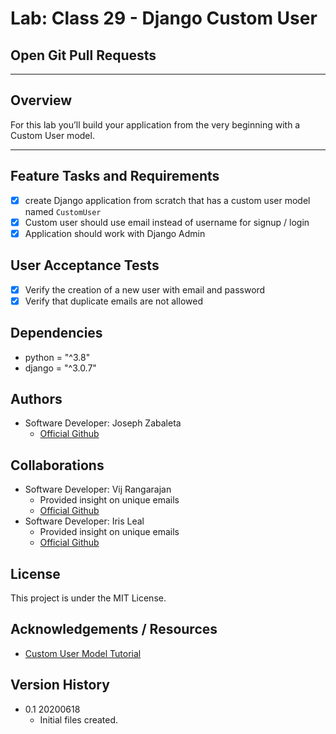 # Lab: Class 29 - Django Custom User

## Open Git Pull Requests  

---

## Overview  
For this lab you’ll build your application from the very beginning with a Custom User model.

---

## Feature Tasks and Requirements  
- [x] create Django application from scratch that has a custom user model named `CustomUser`  
- [x] Custom user should use email instead of username for signup / login  
- [x] Application should work with Django Admin

## User Acceptance Tests  
- [x] Verify the creation of a new user with email and password
- [x] Verify that duplicate emails are not allowed

## Dependencies  
- python = "^3.8"
- django = "^3.0.7"

## Authors  
- Software Developer: Joseph Zabaleta
  - [Official Github](https://github.com/joseph-zabaleta)  

## Collaborations  
- Software Developer: Vij Rangarajan  
  - Provided insight on unique emails  
  - [Official Github](https://github.com/vijayetar)    
- Software Developer: Iris Leal  
  - Provided insight on unique emails  
  - [Official Github](https://github.com/ilealm)  

## License  
This project is under the MIT License.

## Acknowledgements / Resources  
- [Custom User Model Tutorial](https://learndjango.com/tutorials/django-custom-user-model)  

## Version History  
- 0.1 20200618
    - Initial files created.  
